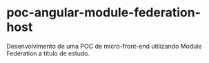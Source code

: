 # poc-angular-module-federation-host
Desenvolvimento de uma POC de micro-front-end utilizando Module Federation a título de estudo.
